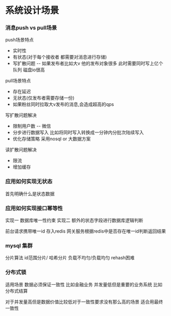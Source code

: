 # 系统设计场景

### 消息push vs pull场景

push场景特点
* 实时性
* 有状态(对于每个接收者 都需要对消息进行存储)
* 写扩散问题 -- 如果发布者比如大v 他的发布对象很多
此时需要同时写上亿个队列 磁盘io很高

pull场景特点
* 存在延迟
* 无状态(仅发布者需要存储一份)
* 如果粉丝同时拉取大v发布的消息,会造成超高的qps

写扩散问题解决
* 限制用户数 -- 微信
* 分步进行数据写入 比如将同时写入转换成一分钟内分批次陆续写入
* 优化存储策略 采用nosql or 大数据方案

读扩散问题解决
* 限流
* 增加缓存

### 应用如何实现无状态

首先明确什么是状态数据

### 应用如何实现接口幂等性

实现一 数据库唯一性约束
实现二 额外的状态字段进行数据库逻辑判断

前台请求携带唯一id 存入redis
网关服务根据redis中是否存在唯一id判断返回结果

### mysql 集群

分片算法 id范围分片/ 哈希分片
        负载不均匀/负载均匀 rehash困难

### 分布式锁

适用场景
数据必须保证一致性 比如金融业务
并发量低但是重要的业务系统 比如 分布式结算

对于并发量高但是数据价值比较低对于一致性要求没有那么高的场景 适合用最终一致性
